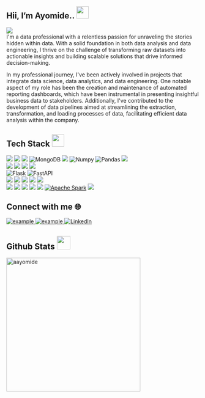 ## Hii, I’m Ayomide.. <img src = "https://raw.githubusercontent.com/MartinHeinz/MartinHeinz/master/wave.gif" width = 32px height = 32px> 
<p>
  <a href="https://github.com/DenverCoder1/readme-typing-svg"><img src="https://readme-typing-svg.herokuapp.com?&font=IBM+Plex+Sans&color=abcdef&size=20&lines=Welcome+to+my+GitHub+Profile!;I'm+a+Data+Analyst/Engineer" /></a>
<br>
  I'm a data professional with a relentless passion for unraveling the stories hidden within data. With a solid foundation in both data analysis and data engineering, I thrive on the challenge of transforming raw datasets into actionable insights and building scalable solutions that drive informed decision-making.

  In my professional journey, I've been actively involved in projects that integrate data science, data analytics, and data engineering. One notable aspect of my role has been the creation and maintenance of automated reporting dashboards, which have been instrumental in presenting insightful business data to stakeholders. Additionally, I've contributed to the development of data pipelines aimed at streamlining the extraction, transformation, and loading processes of data, facilitating efficient data analysis within the company.
</p>

## Tech Stack <img src = "https://media2.giphy.com/media/QssGEmpkyEOhBCb7e1/giphy.gif?cid=ecf05e47a0n3gi1bfqntqmob8g9aid1oyj2wr3ds3mg700bl&rid=giphy.gif" width = 32px height = 32px> 
<div>
    <img src="https://img.shields.io/badge/python-%2314354C.svg?style=for-the-badge&logo=python&logoColor=white">
    <img src="https://img.shields.io/badge/MySQL-00000F?style=for-the-badge&logo=mysql&logoColor=white">
    <img src="https://img.shields.io/badge/postgresql-%23316192.svg?style=for-the-badge&logo=postgresql&logoColor=white">
    <img alt="MongoDB" src="https://img.shields.io/badge/MongoDB-47A248?style=for-the-badge&logo=mongodb&logoColor=white">
    <img src="https://img.shields.io/badge/scikit--learn-%23F7931E.svg?style=for-the-badge&logo=scikit-learn&logoColor=white">
    <img alt="Numpy" src="https://img.shields.io/badge/Numpy-777BB4?style=for-the-badge&logo=numpy&logoColor=white">
    <img alt="Pandas" src="https://img.shields.io/badge/Pandas-2C2D72?style=for-the-badge&logo=pandas&logoColor=white">
    <img src="https://img.shields.io/badge/TensorFlow-%23FF6F00.svg?style=for-the-badge&logo=TensorFlow&logoColor=white"><br>
    <img src="https://img.shields.io/badge/Heroku-430098?style=for-the-badge&logo=heroku&logoColor=white">
    <img src="https://img.shields.io/badge/docker-%230db7ed.svg?style=for-the-badge&logo=docker&logoColor=white">
    <img src="https://img.shields.io/badge/git-%23F05033.svg?style=for-the-badge&logo=git&logoColor=white">
    <img src="https://img.shields.io/badge/github-%23121011.svg?style=for-the-badge&logo=github&logoColor=white"><br>
    <img alt="Flask" src="https://img.shields.io/badge/Flask-000000?style=for-the-badge&logo=flask&logoColor=white">
    <img alt="FastAPI" src="https://img.shields.io/badge/FastAPI-005571?style=for-the-badge&logo=fastapi"><br>
    <img src="https://img.shields.io/badge/Microsoft_Word-2B579A?style=for-the-badge&logo=microsoft-word&logoColor=white">
    <img src="https://img.shields.io/badge/Excel-217346?style=for-the-badge&logo=microsoft-excel&logoColor=white">
    <img src="https://img.shields.io/badge/PowerPoint-B7472A?style=for-the-badge&logo=microsoft-powerpoint&logoColor=white">
    <img src="https://img.shields.io/badge/Power%20BI-F2C811?style=for-the-badge&logo=Power%20BI&logoColor=white">
    <img src="https://img.shields.io/badge/Metabase-71A8E8?style=for-the-badge&logo=metabase&logoColor=white"><br>
    <img src="https://img.shields.io/badge/Amazon_AWS-232F3E?style=for-the-badge&logo=amazon-aws&logoColor=white">
    <img src="https://img.shields.io/badge/Google_Cloud-4285F4?style=for-the-badge&logo=google-cloud&logoColor=white">
    <img src="https://img.shields.io/badge/Linux_Bash_Scripting-FCC624?style=for-the-badge&logo=linux&logoColor=black">
    <img src="https://img.shields.io/badge/terraform-%235835CC.svg?style=for-the-badge&logo=terraform&logoColor=white">
    <img src="https://img.shields.io/badge/Apache%20Airflow-017CEE?style=for-the-badge&logo=Apache%20Airflow&logoColor=white">
    <a href='https://github.com/shivamkapasia0' target="_blank"><img alt='Apache Spark' src='https://img.shields.io/badge/Apache_Spark-100000?style=for-the-badge&logo=Apache Spark&logoColor=D70909&labelColor=EAE7E7&color=8E8EDA'/></a>
    <img src="https://img.shields.io/badge/dbt-E25C48?style=for-the-badge&logo=dbt&logoColor=white">
    

</div>

## Connect with me 🌐
<p align ="left">
  <a  href="https://sites.google.com/view/ayomide-aderonmu/home" target="_blank">
    <img src="https://img.shields.io/badge/Website-000000?style=for-the-badge&logo=Microsoft-edge&logoColor=white" alt="example"/>
  </a>
  <a href="mailto:ayoaderonmu12@gmail.com?subject=Feedback%20From%20Github&body=Hello," target="_blank">
    <img src="https://img.shields.io/badge/Email-D14836?style=for-the-badge&logo=gmail&logoColor=white" alt="example"/>
  </a>
   <a href="https://www.linkedin.com/in/ayomide-aderonmu/" target="_blank">
    <img alt="LinkedIn" src="https://img.shields.io/badge/LinkedIn-0077B5?style=for-the-badge&logo=linkedin&logoColor=white">
  </a>   
   
</p>

## Github Stats <img src = "https://i.pinimg.com/originals/65/c4/f4/65c4f452571be1261e9c623f7da488ac.gif" width = 35px height = 35px>
<div >
    <!-- <img align="left" src="https://github-readme-stats.vercel.app/api?username=aayomide&count_private=true&show_icons=true&theme=radical"  width="400px" alt="aayomide">
    &nbsp;&nbsp;
    &nbsp;&nbsp; -->
    <img align="center" src="https://github-readme-stats.vercel.app/api/top-langs/?username=aayomide&layout=compact&theme=radical"  width="350px" alt="aayomide">
</div>



<!--
### Hi there 👋
**aayomide/aayomide** is a ✨ _special_ ✨ repository because its `README.md` (this file) appears on your GitHub profile.

Here are some ideas to get you started:

- 🔭 I’m currently working on ...
- 🌱 I’m currently learning ...
- 👯 I’m looking to collaborate on ...
- 🤔 I’m looking for help with ...
- 💬 Ask me about ...
- 📫 How to reach me: ...
- 😄 Pronouns: ...
- ⚡ Fun fact: ...
-->
